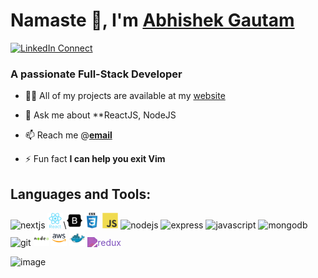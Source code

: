 # Namaste 🙏, I'm [Abhishek Gautam][website]

[![LinkedIn Connect][linkedinbadge]][linkedin]




### A passionate Full-Stack Developer

- 👨‍💻 All of my projects are available at my [website][website]

- 💬 Ask me about **ReactJS, NodeJS

- 📫 Reach me @**[email][email]**

- ⚡ Fun fact **I can help you exit Vim**

## Languages and Tools:

<p align="left">
<img src="https://upload.vectorlogo.zone/logos/nextjs/images/60eff509-53dd-4280-92e7-7318fa02e934.svg" alt="nextjs" width="26" height="26"/>
<img src="https://raw.githubusercontent.com/devicons/devicon/master/icons/react/react-original-wordmark.svg" alt="react" width="25" height="25" />\<img src="https://raw.githubusercontent.com/devicons/devicon/master/icons/bootstrap/bootstrap-plain.svg" alt="bootstrap" width="25" height="25" />
<img src="https://raw.githubusercontent.com/devicons/devicon/master/icons/css3/css3-original-wordmark.svg" alt="css3" width="25" height="25" />
<img src="https://raw.githubusercontent.com/devicons/devicon/master/icons/javascript/javascript-original.svg" alt="javascript" width="25" height="25" />
<img src="https://www.vectorlogo.zone/logos/nodejs/nodejs-icon.svg" alt="nodejs" width="26" height="26"/>
<img src="https://www.vectorlogo.zone/logos/expressjs/expressjs-icon.svg" alt="express" width="26" height="26"/>
<img src="https://www.vectorlogo.zone/logos/javascript/javascript-icon.svg" alt="javascript" width="26" height="26"/>
<img src="https://www.vectorlogo.zone/logos/mongodb/mongodb-icon.svg" alt="mongodb" width="26" height="26"/>
<img src="https://www.vectorlogo.zone/logos/git-scm/git-scm-icon.svg" alt="git" width="26" height="26"/>
  <img src="https://raw.githubusercontent.com/devicons/devicon/master/icons/nodejs/nodejs-original-wordmark.svg" alt="nodejs" width="25" height="25" />
<img src="https://raw.githubusercontent.com/github/explore/80688e429a7d4ef2fca1e82350fe8e3517d3494d/topics/aws/aws.png" alt="aws" width="25" height="25" />
<img src="https://raw.githubusercontent.com/devicons/devicon/master/icons/docker/docker-original.svg" alt="Docker" width="25" height="25" />
<img src="https://unpkg.com/simple-icons@v4/icons/redux.svg" style="filter: invert(39%) sepia(35%) saturate(2239%) hue-rotate(235deg) brightness(77%) contrast(89%);" alt="redux" width="26" height="26"/>

</p>


[email]: mailto://gautamabhishek0810@gmail.com
[website]: https://abhishekgautam08.github.io
[linkedin]: https://www.linkedin.com/in/abhishekgautam08
[linkedinbadge]: https://img.shields.io/badge/linkedin-%230077B5.svg?&style=for-the-badge&logo=linkedin&logoColor=white

![image](https://github.com/saadeghi/saadeghi/blob/master/dino.gif)
